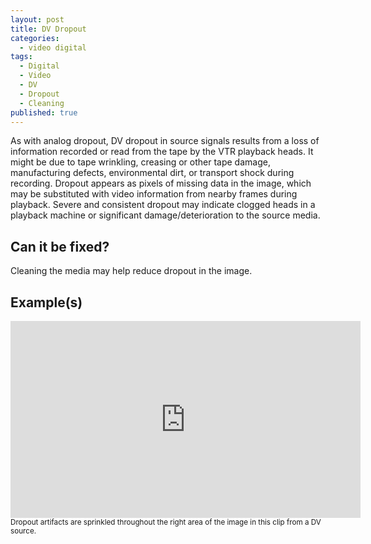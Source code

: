 ```yaml
---
layout: post
title: DV Dropout
categories:
  - video digital
tags:
  - Digital
  - Video
  - DV
  - Dropout
  - Cleaning
published: true
---
```


As with analog dropout, DV dropout in source signals results from a loss of information recorded or read from the tape by the VTR playback heads. It might be due to tape wrinkling, creasing or other tape damage, manufacturing defects, environmental dirt, or transport shock during recording. Dropout appears as pixels of missing data in the image, which may be substituted with video information from nearby frames during playback. Severe and consistent dropout may indicate clogged heads in a playback machine or significant damage/deterioration to the source media.

## Can it be fixed?

Cleaning the media may help reduce dropout in the image.

## Example(s)

<iframe src="https://archive.org/embed/AVAA.DVDropout" width="560" height="315" frameborder="0" webkitallowfullscreen="true" mozallowfullscreen="true" allowfullscreen></iframe>
<sub>Dropout artifacts are sprinkled throughout the right area of the image in this clip from a DV source.</sub>
